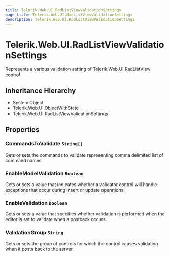 ```yaml
---
title: Telerik.Web.UI.RadListViewValidationSettings
page_title: Telerik.Web.UI.RadListViewValidationSettings
description: Telerik.Web.UI.RadListViewValidationSettings
---
```


# Telerik.Web.UI.RadListViewValidationSettings

Represents a various validation setting of Telerik.Web.UI.RadListView control

## Inheritance Hierarchy

* System.Object
* Telerik.Web.UI.ObjectWithState
* Telerik.Web.UI.RadListViewValidationSettings

## Properties

###  CommandsToValidate `String[]`

Gets or sets the commands to validate representing comma delimited list of command names.

###  EnableModelValidation `Boolean`

Gets or sets a value that indicates whether a validator control will
            handle exceptions that occur during insert or update operations.

###  EnableValidation `Boolean`

Gets or sets a value that specifies whether validation is performed
            when the editor is set to validate when a postback occurs.

###  ValidationGroup `String`

Gets or sets the group of controls for which the 
             control causes validation when it posts back to the server.

